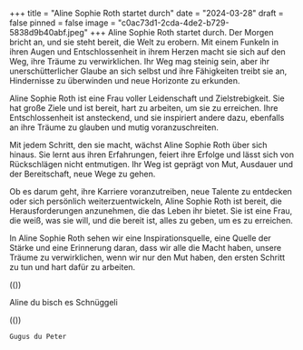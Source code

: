 +++
title = "Aline Sophie Roth startet durch"
date = "2024-03-28"
draft = false
pinned = false
image = "c0ac73d1-2cda-4de2-b729-5838d9b40abf.jpeg"
+++
Aline Sophie Roth startet durch. Der Morgen bricht an, und sie steht bereit, die Welt zu erobern. Mit einem Funkeln in ihren Augen und Entschlossenheit in ihrem Herzen macht sie sich auf den Weg, ihre Träume zu verwirklichen. Ihr Weg mag steinig sein, aber ihr unerschütterlicher Glaube an sich selbst und ihre Fähigkeiten treibt sie an, Hindernisse zu überwinden und neue Horizonte zu erkunden.

Aline Sophie Roth ist eine Frau voller Leidenschaft und Zielstrebigkeit. Sie hat große Ziele und ist bereit, hart zu arbeiten, um sie zu erreichen. Ihre Entschlossenheit ist ansteckend, und sie inspiriert andere dazu, ebenfalls an ihre Träume zu glauben und mutig voranzuschreiten.

Mit jedem Schritt, den sie macht, wächst Aline Sophie Roth über sich hinaus. Sie lernt aus ihren Erfahrungen, feiert ihre Erfolge und lässt sich von Rückschlägen nicht entmutigen. Ihr Weg ist geprägt von Mut, Ausdauer und der Bereitschaft, neue Wege zu gehen.

Ob es darum geht, ihre Karriere voranzutreiben, neue Talente zu entdecken oder sich persönlich weiterzuentwickeln, Aline Sophie Roth ist bereit, die Herausforderungen anzunehmen, die das Leben ihr bietet. Sie ist eine Frau, die weiß, was sie will, und die bereit ist, alles zu geben, um es zu erreichen.

In Aline Sophie Roth sehen wir eine Inspirationsquelle, eine Quelle der Stärke und eine Erinnerung daran, dass wir alle die Macht haben, unsere Träume zu verwirklichen, wenn wir nur den Mut haben, den ersten Schritt zu tun und hart dafür zu arbeiten.

((<box>))

Aline du bisch es Schnüggeli

((<box>))

```
Gugus du Peter
```